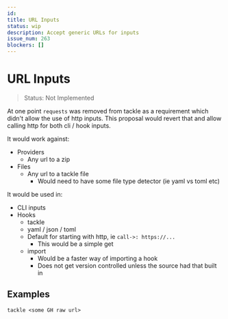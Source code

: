 ```yaml
---
id:
title: URL Inputs
status: wip
description: Accept generic URLs for inputs
issue_num: 263
blockers: []
---
```

[//]: # (--start-header--DO NOT MODIFY)

[//]: # (--end-header--start-body--MODIFY)


# URL Inputs

> Status: Not Implemented

At one point `requests` was removed from tackle as a requirement which didn't allow the use of http inputs. This proposal would revert that and allow calling http for both cli / hook inputs.

It would work against:
- Providers
  - Any url to a zip
- Files
  - Any url to a tackle file
    - Would need to have some file type detector (ie yaml vs toml etc)

It would be used in:
- CLI inputs
- Hooks
  - tackle
  - yaml / json / toml
  - Default for starting with http, ie `call->: https://...`
    - This would be a simple get
  - import
    - Would be a faster way of importing a hook
    - Does not get version controlled unless the source had that built in

## Examples

```shell
tackle <some GH raw url>
```